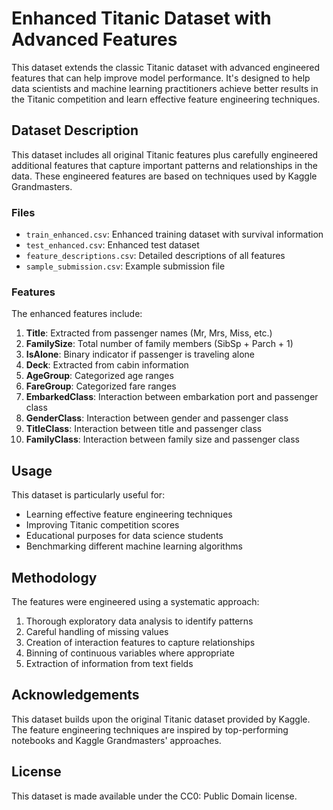 # Enhanced Titanic Dataset with Advanced Features

This dataset extends the classic Titanic dataset with advanced engineered features that can help improve model performance. It's designed to help data scientists and machine learning practitioners achieve better results in the Titanic competition and learn effective feature engineering techniques.

## Dataset Description

This dataset includes all original Titanic features plus carefully engineered additional features that capture important patterns and relationships in the data. These engineered features are based on techniques used by Kaggle Grandmasters.

### Files
- `train_enhanced.csv`: Enhanced training dataset with survival information
- `test_enhanced.csv`: Enhanced test dataset
- `feature_descriptions.csv`: Detailed descriptions of all features
- `sample_submission.csv`: Example submission file

### Features

The enhanced features include:

1. **Title**: Extracted from passenger names (Mr, Mrs, Miss, etc.)
2. **FamilySize**: Total number of family members (SibSp + Parch + 1)
3. **IsAlone**: Binary indicator if passenger is traveling alone
4. **Deck**: Extracted from cabin information
5. **AgeGroup**: Categorized age ranges
6. **FareGroup**: Categorized fare ranges
7. **EmbarkedClass**: Interaction between embarkation port and passenger class
8. **GenderClass**: Interaction between gender and passenger class
9. **TitleClass**: Interaction between title and passenger class
10. **FamilyClass**: Interaction between family size and passenger class

## Usage

This dataset is particularly useful for:
- Learning effective feature engineering techniques
- Improving Titanic competition scores
- Educational purposes for data science students
- Benchmarking different machine learning algorithms

## Methodology

The features were engineered using a systematic approach:
1. Thorough exploratory data analysis to identify patterns
2. Careful handling of missing values
3. Creation of interaction features to capture relationships
4. Binning of continuous variables where appropriate
5. Extraction of information from text fields

## Acknowledgements

This dataset builds upon the original Titanic dataset provided by Kaggle. The feature engineering techniques are inspired by top-performing notebooks and Kaggle Grandmasters' approaches.

## License

This dataset is made available under the CC0: Public Domain license.
